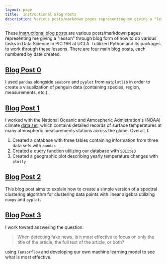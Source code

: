 ```yaml
---
layout: page
title:  Instructional Blog Posts
description: Various posts/markdown pages representing me giving a "lesson" through blog form of how to do various tasks in Data Science in PIC 16B at UCLA. I utilized Python and its packages to work through these lessons.
---
```

<style>
.center {
  display: block;
  margin-left: auto;
  margin-right: auto;
  width: 50%;
}
</style>


These <a href="https://github.com/thomhuang/thomhuang.github.io-pic16/" target="_blank">instructional blog posts</a> are various posts/markdown pages representing me giving a "lesson" through blog form of how to do various tasks in Data Science in PIC 16B at UCLA. I utilized Python and its packages to work through these lessons. There are four main blog posts, each numbered by date created.

## <a href="/projects/instructional_blogs/blog-post-zero/" target="_blank"> Blog Post 0 </a>

I used `pandas` alongside `seaborn` and `pyplot` from `matplotlib` in order to create a visualization of penguin data (containing species, region, measurements, etc.).

## <a href="/projects/instructional_blogs/blog-post-one/" target="_blank"> Blog Post 1 </a>

I worked with the National Oceanic and Atmospheric Admistration's (NOAA) climate [data set](https://www.ncdc.noaa.gov/data-access/land-based-station-data/land-based-datasets/global-historical-climatology-network-monthly-version-4), which contains detailed records of surface temperatures at many atmospheric measurements stations across the globe. Overall, I:

1. Created a database with three tables containing information from three data sets with `pandas`
1. Created a query function utilizing our database with `SQLite3`
1. Created a geographic plot describing yearly temperature changes with `plotly`

## <a href="/projects/instructional_blogs/blog-post-two/" target="_blank"> Blog Post 2 </a>

This blog post aims to explain how to create a simple version of a spectral clustering algorithm for clustering data points with linear algebra utilizing `numpy` and `pyplot`. 

## <a href="/projects/instructional_blogs/blog-post-three/" target="_blank"> Blog Post 3 </a>

I work toward answering the question:

> When detecting fake news, is it most effective to focus on only the title of the article, the full text of the article, or both?

using `Tensorflow` and developing our own machine learning model to see what is most effective.






